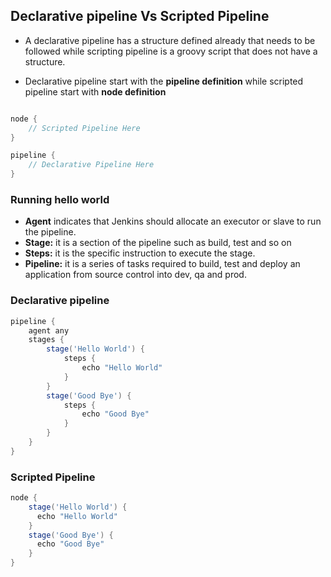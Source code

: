 ## Declarative pipeline Vs Scripted Pipeline
- A declarative pipeline has a structure defined already that needs to be followed while scripting pipeline is a groovy script that does not have a structure. 

- Declarative pipeline start with the **pipeline definition** while scripted pipeline start with **node definition**

```groovy

node {
	// Scripted Pipeline Here
}
```

```groovy
pipeline {
	// Declarative Pipeline Here
}
```


### Running hello world
- **Agent** indicates that Jenkins should allocate an executor or slave to run the pipeline.
- **Stage:** it is a section of the pipeline such as build, test and so on
- **Steps:** it is the specific instruction to execute the stage.
- **Pipeline:** it is a series of tasks required to build, test and deploy an application from source control into dev, qa and prod.


### Declarative pipeline 
```groovy
pipeline {
    agent any
    stages {
        stage('Hello World') {
            steps {
                echo "Hello World"
            }
        }
        stage('Good Bye') {
            steps {
                echo "Good Bye"
            }
        }
    }
}
```

### Scripted Pipeline
```groovy
node {
    stage('Hello World') {
      echo "Hello World"  
    }
    stage('Good Bye') {
      echo "Good Bye"  
    }
}
```

